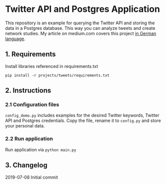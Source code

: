 # Twitter API and Postgres Application

This repository is an example for querying the Twitter API and storing the data in a Postgres database. This way you can analyze tweets and create network studies.
My article on medium.com covers this project [in German language](https://medium.com/@stefan.preusler/twitter-api-und-postgres-implementierung-mittels-aws-rds-und-ec2-8be23708aec).

## 1. Requirements

Install libraries referenced in requirements.txt

`pip install -r projects/tweets/requirements.txt`

## 2. Instructions

### 2.1 Configuration files

`config_demo.py` includes examples for the desired Twitter keywords, Twitter API and Postgres credentials. Copy the file, rename it to `config.py` and store your personal data.

### 2.2 Run application

Run application via `python main.py`

## 3. Changelog

2019-07-08 Initial commit